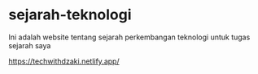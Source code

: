 # sejarah-teknologi
Ini adalah website tentang sejarah perkembangan teknologi untuk tugas sejarah saya 

https://techwithdzaki.netlify.app/
